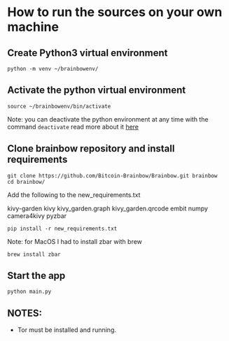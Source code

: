 # How to run the sources on your own machine 

## Create Python3 virtual environment

```shell
python -m venv ~/brainbowenv/
```

## Activate the python virtual environment 

```shell
source ~/brainbowenv/bin/activate
```

Note: you can deactivate the python environment at any time with the command `deactivate`
read more about it [here](https://docs.python.org/3/library/venv.html)

## Clone brainbow repository and install requirements

```shell
git clone https://github.com/Bitcoin-Brainbow/Brainbow.git brainbow
cd brainbow/
```

Add the following to the new_requirements.txt

kivy-garden
kivy
kivy_garden.graph
kivy_garden.qrcode
embit
numpy
camera4kivy
pyzbar

```shell
pip install -r new_requirements.txt
```

Note: for MacOS I had to install zbar with brew

```shell
brew install zbar
```

## Start the app

```shell
python main.py
```

## NOTES:
- Tor must be installed and running.
